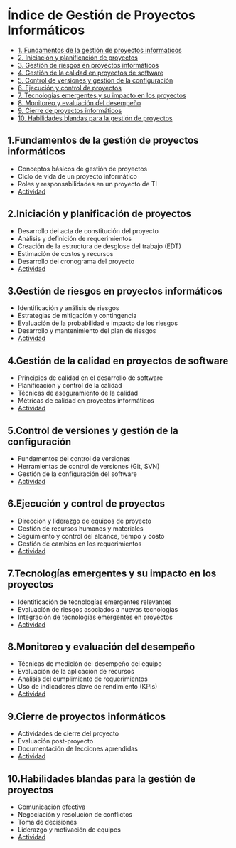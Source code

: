 # Índice de Gestión de Proyectos Informáticos

- [1. Fundamentos de la gestión de proyectos informáticos](#1.fundamentos-de-la-gestión-de-proyectos-informáticos)
- [2. Iniciación y planificación de proyectos](#2iniciación-y-planificación-de-proyectos)
- [3. Gestión de riesgos en proyectos informáticos](#3gestión-de-riesgos-en-proyectos-informáticos)
- [4. Gestión de la calidad en proyectos de software](#4gestión-de-la-calidad-en-proyectos-de-software)
- [5. Control de versiones y gestión de la configuración](#5control-de-versiones-y-gestión-de-la-configuración)
- [6. Ejecución y control de proyectos](#6ejecución-y-control-de-proyectos)
- [7. Tecnologías emergentes y su impacto en los proyectos](#7tecnologías-emergentes-y-su-impacto-en-los-proyectos)
- [8. Monitoreo y evaluación del desempeño](#8monitoreo-y-evaluación-del-desempeño)
- [9. Cierre de proyectos informáticos](#9cierre-de-proyectos-informáticos)
- [10. Habilidades blandas para la gestión de proyectos](#10habilidades-blandas-para-la-gestión-de-proyectos)

## 1.Fundamentos de la gestión de proyectos informáticos
  - Conceptos básicos de gestión de proyectos
  - Ciclo de vida de un proyecto informático
  - Roles y responsabilidades en un proyecto de TI
  - [Actividad](./roadmap/actividad1.md)

## 2.Iniciación y planificación de proyectos
  - Desarrollo del acta de constitución del proyecto
  - Análisis y definición de requerimientos
  - Creación de la estructura de desglose del trabajo (EDT)
  - Estimación de costos y recursos
  - Desarrollo del cronograma del proyecto
  - [Actividad](./roadmap/actividad2.md)

## 3.Gestión de riesgos en proyectos informáticos
  - Identificación y análisis de riesgos
  - Estrategias de mitigación y contingencia
  - Evaluación de la probabilidad e impacto de los riesgos
  - Desarrollo y mantenimiento del plan de riesgos
  - [Actividad](./roadmap/actividad3.md)

## 4.Gestión de la calidad en proyectos de software
  - Principios de calidad en el desarrollo de software
  - Planificación y control de la calidad
  - Técnicas de aseguramiento de la calidad
  - Métricas de calidad en proyectos informáticos
  - [Actividad](./roadmap/actividad4.md)

## 5.Control de versiones y gestión de la configuración
  - Fundamentos del control de versiones
  - Herramientas de control de versiones (Git, SVN)
  - Gestión de la configuración del software
  - [Actividad](./roadmap/actividad5.md)

## 6.Ejecución y control de proyectos
  - Dirección y liderazgo de equipos de proyecto
  - Gestión de recursos humanos y materiales
  - Seguimiento y control del alcance, tiempo y costo
  - Gestión de cambios en los requerimientos
  - [Actividad](./roadmap/actividad6.md)

## 7.Tecnologías emergentes y su impacto en los proyectos
  - Identificación de tecnologías emergentes relevantes
  - Evaluación de riesgos asociados a nuevas tecnologías
  - Integración de tecnologías emergentes en proyectos
  - [Actividad](./roadmap/actividad7.md)

## 8.Monitoreo y evaluación del desempeño
  - Técnicas de medición del desempeño del equipo
  - Evaluación de la aplicación de recursos
  - Análisis del cumplimiento de requerimientos
  - Uso de indicadores clave de rendimiento (KPIs)
  - [Actividad](./roadmap/actividad8.md)

## 9.Cierre de proyectos informáticos
  - Actividades de cierre del proyecto
  - Evaluación post-proyecto
  - Documentación de lecciones aprendidas
  - [Actividad](./roadmap/actividad9.md)

## 10.Habilidades blandas para la gestión de proyectos
  - Comunicación efectiva
  - Negociación y resolución de conflictos
  - Toma de decisiones
  - Liderazgo y motivación de equipos
  - [Actividad](./roadmap/actividad10.md)
